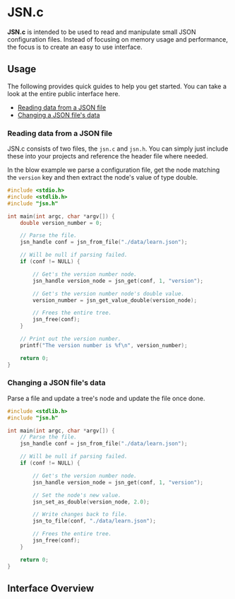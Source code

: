 # JSN.c

**JSN.c** is intended to be used to read and manipulate small JSON configuration
files. Instead of focusing on memory usage and performance, the focus is to
create an easy to use interface.

## Usage

The following provides quick guides to help you get started. You can take a
look at the entire public interface here.

- [Reading data from a JSON file](#reading-data-from-a-json-file)
- [Changing a JSON file's data](#changing-a-json-files-data)


### Reading data from a JSON file

JSN.c consists of two files, the `jsn.c` and `jsn.h`. You can simply just
include these into your projects and reference the header file where needed.

In the blow example we parse a configuration file, get the node matching the
`version` key and then extract the node's value of type double.

```C
#include <stdio.h>
#include <stdlib.h>
#include "jsn.h"

int main(int argc, char *argv[]) {
    double version_number = 0;

    // Parse the file.
    jsn_handle conf = jsn_from_file("./data/learn.json");

    // Will be null if parsing failed.
    if (conf != NULL) {

        // Get's the version number node.
        jsn_handle version_node = jsn_get(conf, 1, "version");

        // Get's the version number node's double value.
        version_number = jsn_get_value_double(version_node);

        // Frees the entire tree.
        jsn_free(conf);
    }

    // Print out the version number.
    printf("The version number is %f\n", version_number);

    return 0;
}
```

### Changing a JSON file's data

Parse a file and update a tree's node and update the file once done.

```C
#include <stdlib.h>
#include "jsn.h"

int main(int argc, char *argv[]) {
    // Parse the file.
    jsn_handle conf = jsn_from_file("./data/learn.json");

    // Will be null if parsing failed.
    if (conf != NULL) {

        // Get's the version number node.
        jsn_handle version_node = jsn_get(conf, 1, "version");

        // Set the node's new value.
        jsn_set_as_double(version_node, 2.0);

        // Write changes back to file.
        jsn_to_file(conf, "./data/learn.json");

        // Frees the entire tree.
        jsn_free(conf);
    }

    return 0;
}
```

## Interface Overview


